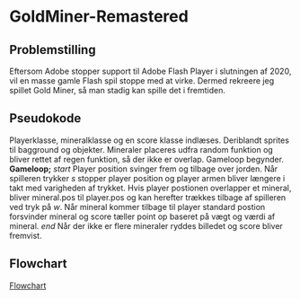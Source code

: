 # GoldMiner-Remastered
## Problemstilling
Eftersom Adobe stopper support til Adobe Flash Player i slutningen af 2020, vil en masse gamle Flash spil stoppe med at virke. Dermed rekreere jeg spillet Gold Miner, så man stadig kan spille det i fremtiden.
## Pseudokode
Playerklasse, mineralklasse og en score klasse indlæses. Deriblandt sprites til bagground og objekter. Mineraler placeres udfra random funktion og bliver rettet af regen funktion, så der ikke er overlap. Gameloop begynder.
**Gameloop;**
_start_ Player position svinger frem og tilbage over jorden. Når spilleren trykker *s* stopper player position og player armen bliver længere i takt med varigheden af trykket. Hvis player postionen overlapper et mineral, bliver mineral.pos til player.pos og kan herefter trækkes tilbage af spilleren ved tryk på *w*. Når mineral kommer tilbage til player standard postion forsvinder mineral og score tæller point op baseret på vægt og værdi af mineral. _end_
Når der ikke er flere mineraler ryddes billedet og score bliver fremvist. 

## Flowchart
[Flowchart](https://joha6351.github.io/)
